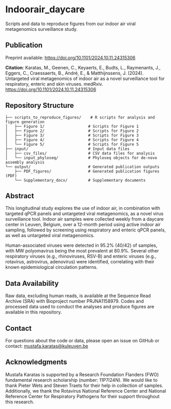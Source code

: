 # Indoorair_daycare

Scripts and data to reproduce figures from our indoor air viral metagenomics surveillance study.

## Publication

Preprint available: https://doi.org/10.1101/2024.10.11.24315306

**Citation**: Karatas, M., Geenen, C., Keyaerts, E., Budts, L., Raymenants, J., Eggers, C., Craessaerts, B., André, E., & Matthijnssens, J. (2024). Untargeted viral metagenomics of indoor air as a novel surveillance tool for respiratory, enteric and skin viruses. medRxiv. https://doi.org/10.1101/2024.10.11.24315306

## Repository Structure

```
├── scripts_to_reproduce_figures/    # R scripts for analysis and figure generation
│   ├── Figure 1/                   # Scripts for Figure 1 
│   ├── Figure 2/                   # Scripts for Figure 2 
│   ├── Figure 3/                   # Scripts for Figure 3 
│   ├── Figure 4/                   # Scripts for Figure 4 
│   └── Figure 5/                   # Scripts for Figure 5 
├── input/                          # Input data files
│   ├── csv_files/                  # CSV data files for analysis
│   └── input_phyloseq/             # Phyloseq objects for de-novo assembly analysis
└── output/                         # Generated publication outputs
    ├── PDF_figures/                # Generated publication figures (PDF)
    └── Supplementary_docx/         # Supplementary documents

```

## Abstract

This longitudinal study explores the use of indoor air, in combination with targeted qPCR panels and untargeted viral metagenomics, as a novel virus surveillance tool. Indoor air samples were collected weekly from a daycare center in Leuven, Belgium, over a 12-month period using active indoor air sampling, followed by screening using respiratory and enteric qPCR panels, as well as untargeted viral metagenomics.

Human-associated viruses were detected in 95.2% (40/42) of samples, with MW polyomavirus being the most prevalent at 80.9%. Several other respiratory viruses (e.g., rhinoviruses, RSV-B) and enteric viruses (e.g., rotavirus, astrovirus, adenovirus) were identified, correlating with their known epidemiological circulation patterns.


## Data Availability

Raw data, excluding human reads, is available at the Sequence Read Archive (SRA) with Bioproject number PRJNA1158979. Codes and processed data used to conduct the analyses and produce figures are available in this repository.

## Contact

For questions about the code or data, please open an issue on GitHub or contact: mustafa.karatas@kuleuven.be

## Acknowledgments
Mustafa Karatas is supported by a Research Foundation Flanders (FWO) fundamental research scholarship (number: 11P7I24N). We would like to thank Pieter Wets and Steven Traets for their help in collection of samples. Additionally, we thank the Rotavirus National Reference Center and National Reference Center for Respiratory Pathogens for their support throughout this research.

